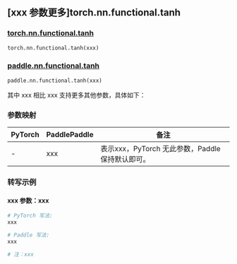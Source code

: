 ## [xxx 参数更多]torch.nn.functional.tanh

### [torch.nn.functional.tanh](https://pytorch.org/docs/1.13/generated/torch.nn.functional.tanh.html#torch.nn.functional.tanh)

```python
torch.nn.functional.tanh(xxx)
```

### [paddle.nn.functional.tanh]()

```python
paddle.nn.functional.tanh(xxx)
```

其中 xxx 相比 xxx 支持更多其他参数，具体如下：

### 参数映射

| PyTorch | PaddlePaddle | 备注 |
| ------- | ------------ | ---- |
|    -    |    xxx    | 表示xxx，PyTorch 无此参数，Paddle 保持默认即可。 |

### 转写示例

#### xxx 参数：xxx
``` python
# PyTorch 写法:
xxx

# Paddle 写法:
xxx

# 注：xxx
```
